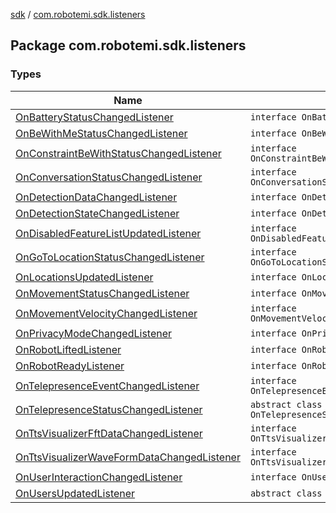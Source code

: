 [sdk](../index.md) / [com.robotemi.sdk.listeners](./index.md)

## Package com.robotemi.sdk.listeners

### Types

| Name | Summary |
|---|---|
| [OnBatteryStatusChangedListener](-on-battery-status-changed-listener/index.md) | `interface OnBatteryStatusChangedListener` |
| [OnBeWithMeStatusChangedListener](-on-be-with-me-status-changed-listener/index.md) | `interface OnBeWithMeStatusChangedListener` |
| [OnConstraintBeWithStatusChangedListener](-on-constraint-be-with-status-changed-listener/index.md) | `interface OnConstraintBeWithStatusChangedListener` |
| [OnConversationStatusChangedListener](-on-conversation-status-changed-listener/index.md) | `interface OnConversationStatusChangedListener` |
| [OnDetectionDataChangedListener](-on-detection-data-changed-listener/index.md) | `interface OnDetectionDataChangedListener` |
| [OnDetectionStateChangedListener](-on-detection-state-changed-listener/index.md) | `interface OnDetectionStateChangedListener` |
| [OnDisabledFeatureListUpdatedListener](-on-disabled-feature-list-updated-listener/index.md) | `interface OnDisabledFeatureListUpdatedListener` |
| [OnGoToLocationStatusChangedListener](-on-go-to-location-status-changed-listener/index.md) | `interface OnGoToLocationStatusChangedListener` |
| [OnLocationsUpdatedListener](-on-locations-updated-listener/index.md) | `interface OnLocationsUpdatedListener` |
| [OnMovementStatusChangedListener](-on-movement-status-changed-listener/index.md) | `interface OnMovementStatusChangedListener` |
| [OnMovementVelocityChangedListener](-on-movement-velocity-changed-listener/index.md) | `interface OnMovementVelocityChangedListener` |
| [OnPrivacyModeChangedListener](-on-privacy-mode-changed-listener/index.md) | `interface OnPrivacyModeChangedListener` |
| [OnRobotLiftedListener](-on-robot-lifted-listener/index.md) | `interface OnRobotLiftedListener` |
| [OnRobotReadyListener](-on-robot-ready-listener/index.md) | `interface OnRobotReadyListener` |
| [OnTelepresenceEventChangedListener](-on-telepresence-event-changed-listener/index.md) | `interface OnTelepresenceEventChangedListener` |
| [OnTelepresenceStatusChangedListener](-on-telepresence-status-changed-listener/index.md) | `abstract class OnTelepresenceStatusChangedListener` |
| [OnTtsVisualizerFftDataChangedListener](-on-tts-visualizer-fft-data-changed-listener/index.md) | `interface OnTtsVisualizerFftDataChangedListener` |
| [OnTtsVisualizerWaveFormDataChangedListener](-on-tts-visualizer-wave-form-data-changed-listener/index.md) | `interface OnTtsVisualizerWaveFormDataChangedListener` |
| [OnUserInteractionChangedListener](-on-user-interaction-changed-listener/index.md) | `interface OnUserInteractionChangedListener` |
| [OnUsersUpdatedListener](-on-users-updated-listener/index.md) | `abstract class OnUsersUpdatedListener` |
